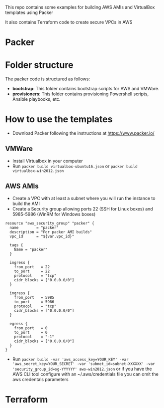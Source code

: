 This repo contains some examples for building AWS AMIs and VirtualBox templates using Packer

It also contains Terraform code to create secure VPCs in AWS

Packer
======

# Folder structure

The packer code is structured as follows:

- **bootstrap**: This folder contains bootstrap scripts for AWS and VMWare.
- **provisioners**: This folder contains provisioning Powershell scripts, Ansible playbooks, etc.

# How to use the templates

- Download Packer following the instructions at https://www.packer.io/

## VMWare

- Install Virtualbox in your computer
- Run `packer build virtualbox-ubuntu16.json` or `packer build virtualbox-win2012.json`

## AWS AMIs

- Create a VPC with at least a subnet where you will run the instance to build the AMI
- Create a Security group allowing ports 22 (SSH for Linux boxes) and 5985-5986 (WinRM for Windows boxes)

```
resource "aws_security_group" "packer" {
  name        = "packer"
  description = "For packer AMI builds"
  vpc_id      = "${var.vpc_id}"

  tags {
    Name = "packer"
  }

  ingress {
    from_port   = 22
    to_port     = 22
    protocol    = "tcp"
    cidr_blocks = ["0.0.0.0/0"]
  }

  ingress {
    from_port   = 5985
    to_port     = 5986
    protocol    = "tcp"
    cidr_blocks = ["0.0.0.0/0"]
  }

  egress {
    from_port   = 0
    to_port     = 0
    protocol    = "-1"
    cidr_blocks = ["0.0.0.0/0"]
  }
}
```
- Run `packer build -var 'aws_access_key=YOUR_KEY' -var 'aws_secret_key=YOUR_SECRET' -var 'subnet_id=subnet-XXXXXX' -var 'security_group_id=sg-YYYYYY' aws-win2012.json` or if you have the AWS CLI tool configure with an ~/.aws/credentials file you can omit the aws credentals parameters

Terraform
=========